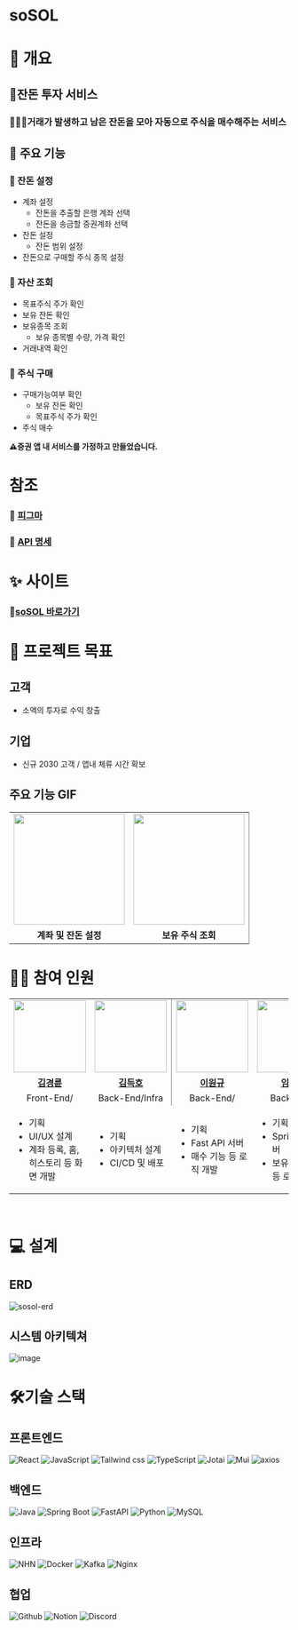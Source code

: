 # soSOL

# 🎀 개요

<h2><b>🥇잔돈 투자 서비스</b></h2>

### 🧑‍🤝‍🧑거래가 발생하고 남은 잔돈을 모아 자동으로 주식을 매수해주는 서비스

## 📱 주요 기능
### 👛 잔돈 설정
- 계좌 설정
  - 잔돈을 추출할 은행 계좌 선택
  - 잔돈을 송금할 증권계좌 선택
- 잔돈 설정
  - 잔돈 범위 설정
- 잔돈으로 구매할 주식 종목 설정

### 📰 자산 조회
- 목표주식 주가 확인 
- 보유 잔돈 확인
- 보유종목 조회
  - 보유 종목별 수량, 가격 확인
- 거래내역 확인

### 💸 주식 구매
- 구매가능여부 확인
  - 보유 잔돈 확인
  - 목표주식 주가 확인 
- 주식 매수

<b>⚠️증권 앱 내 서비스를 가정하고 만들었습니다. </b>

# 참조
<!-- 노션 확인 후 추가 -->
### 🎨 [피그마](https://www.figma.com/design/Gfzu4nOf8rTSqXSeSwzttP/%EC%9E%94%EB%8F%88%EC%A3%BC%EC%8B%9D?node-id=2-2&node-type=canvas&t=UUgAqTGni8FZvwk8-0)
### 🍔 [API 명세](https://poised-mandible-7e9.notion.site/API-127886d2ad52800c8a86c3305af348d8)

# ✨ 사이트
### 🐙[soSOL 바로가기](<!-- url 채워 넣기 -->)

# 👑 프로젝트 목표
## 고객
- 소액의 투자로 수익 창출

## 기업
- 신규 2030 고객 / 앱내 체류 시간 확보


## 주요 기능 GIF
<table style="border: 0.5 solid gray">
 <tr>
    <td align="center"><img src="https://github.com/user-attachments/assets/70672347-8fff-4514-9331-4a1fcf6d5c58" width="200px" alt=""></td>
    <td align="center" style="border-right : 0.5px solid gray"><img src="https://github.com/user-attachments/assets/2a9e5c48-c764-4749-876a-9a27a08943c4" width="200px" alt=""></td>

  </tr>
  
  <tr>
    <td align="center"><b>계좌 및 잔돈 설정</b></td>
    <td align="center"style="border-right : 0.5px solid gray"><b>보유 주식 조회</b></td>
  </tr>

</table>



 # 👋🏻 참여 인원
<table style="border: 0.5 solid gray">
 <tr>
    <td align="center"><a href="https://github.com/ijustwannabeme"><img src="https://avatars.githubusercontent.com/u/56223389?v=4" width="130px;" alt=""></td>
    <td align="center" style="border-right : 0.5px solid gray"><a href="https://github.com/soyalattee"><img src="https://avatars.githubusercontent.com/u/100784510?v=4" width="130px;" alt=""></td>
    <td align="center"><a href="https://github.com/sooyeon-kr"><img src="https://avatars.githubusercontent.com/u/85729858?s=64&v=4" width="130px;" alt=""></td>
    <td align="center" style="border-right : 0.5px solid gray"><a href="https://github.com/ShinHeeEul"><img src="https://avatars.githubusercontent.com/u/116863184?v=4" width="130px;" alt=""></td>

  </tr>
  
  <tr>
    <td align="center"><a href="https://github.com/KimRiun"><b>김경륜</b></td>
    <td align="center"style="border-right : 0.5px solid gray"><a href="https://github.com/subsub97" ><b>김득호</b></td>
    <td align="center"><a href="https://github.com/OneK-2"><b>이원규</b></td>
    <td align="center"style="border-right : 0.5px solid gray"><a href="https://github.com/LimSeHyeon" ><b>임세현</b></td>
  </tr>

  <tr>
    <td align="center">Front-End/</td>
    <td align="center" style="border-right : 0.5px solid gray">Back-End/Infra</td>
    <td align="center">Back-End/</td>
    <td align="center" style="border-right : 0.5px solid gray">Back-End/</td>
  </tr>

  <tr>
    <td><ul>
      <li>기획</li>
      <li>UI/UX 설계</li>
      <li>계좌 등록, 홈, 히스토리 등 화면 개발</li>
    </ul></td>
    <td><ul>
      <li>기획</li>
      <li>아키텍처 설계</li>
      <li>CI/CD 및 배포</li>
    </ul></td>
    <td><ul>
      <li>기획</li>
      <li>Fast API 서버</li>
      <li>매수 기능 등 로직 개발</li>
    </ul></td>
    <td><ul>
      <li>기획</li>
      <li>Springboot 서버</li>
      <li>보유 종목 조회 등 로직 개발</li>
    </ul></td>
  </tr>
  
</table>

<br/>

# 💻 설계
## ERD
![sosol-erd](https://github.com/user-attachments/assets/57f23d89-814e-4ffb-9dc3-31ba9dd0efe8)


## 시스템 아키텍쳐
![image](https://github.com/user-attachments/assets/3a0e95d1-1644-49fb-9cc0-0102d62c5182)

# 🛠기술 스택
## 프론트엔드
![React](https://img.shields.io/badge/react-61DAFB?style=for-the-badge&logo=react&logoColor=white)
![JavaScript](https://img.shields.io/badge/java_script-F7DF1E?style=for-the-badge&logo=javascript&logoColor=white)
![Tailwind css](https://img.shields.io/badge/tailwind_css-06B6D4?style=for-the-badge&logo=tailwindcss&logoColor=white)
![TypeScript](https://img.shields.io/badge/type_script-3178C6?style=for-the-badge&logo=typescript&logoColor=white)
![Jotai](https://img.shields.io/badge/jotai-6E6E6E?style=for-the-badge&logo=jotai&logoColor=white)
![Mui](https://img.shields.io/badge/mui-2E64FE?style=for-the-badge&logo=mui&logoColor=white)
![axios](https://img.shields.io/badge/axios-0B6138?style=for-the-badge&logo=axios&logoColor=white)

## 백엔드
![Java](https://img.shields.io/badge/java-0431B4?style=for-the-badge&logo=openjdk&logoColor=white)
![Spring Boot](https://img.shields.io/badge/spring_boot-6DB33F?style=for-the-badge&logo=springboot&logoColor=white)
![FastAPI](https://img.shields.io/badge/fastapi-0B6138?style=for-the-badge&logo=fastapi&logoColor=white)
![Python](https://img.shields.io/badge/python-0174DF?style=for-the-badge&logo=python&logoColor=white)
![MySQL](https://img.shields.io/badge/mysql-4479A1?style=for-the-badge&logo=mysql&logoColor=white)


## 인프라
![NHN](https://img.shields.io/badge/nhn-3465DF?style=for-the-badge&logo=icloud&logoColor=white)
![Docker](https://img.shields.io/badge/docker-08088A?style=for-the-badge&logo=docker&logoColor=white)
![Kafka](https://img.shields.io/badge/kafka-8904B1?style=for-the-badge&logo=apachekafka&logoColor=white)
![Nginx](https://img.shields.io/badge/nginx-0B6138?style=for-the-badge&logo=nginx&logoColor=white)


## 협업
![Github](https://img.shields.io/badge/github-181717?style=for-the-badge&logo=github&logoColor=white)
![Notion](https://img.shields.io/badge/notion-FFFFFF?style=for-the-badge&logo=notion&logoColor=black)
![Discord](https://img.shields.io/badge/discord-5865F2?style=for-the-badge&logo=discord&logoColor=white)


<br/>

